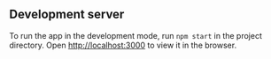 ## Development server

To run the app in the development mode, run `npm start` in the project directory.
Open [http://localhost:3000](http://localhost:3000) to view it in the browser.
